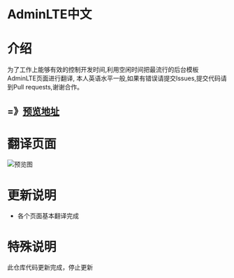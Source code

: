 AdminLTE中文
============


介绍
====
为了工作上能够有效的控制开发时间,利用空闲时间把最流行的后台模板AdminLTE页面进行翻译,
本人英语水平一般,如果有错误请提交Issues,提交代码请到Pull requests,谢谢合作。


## =》[预览地址](http://adminlte.xueyao.org/index.html)

翻译页面
========
![预览图](https://github.com/flowstone/AdminLTE-cn/blob/master/dist/prev/20170106.gif)


更新说明
========
* 各个页面基本翻译完成

特殊说明
========
此仓库代码更新完成，停止更新
